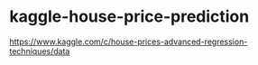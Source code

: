 # kaggle-house-price-prediction

https://www.kaggle.com/c/house-prices-advanced-regression-techniques/data
